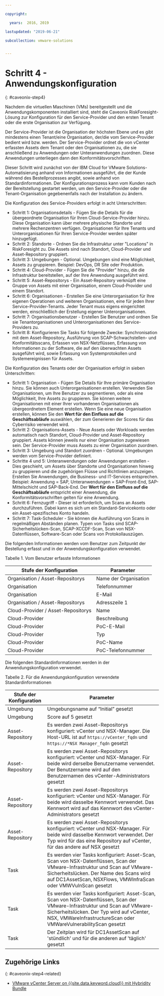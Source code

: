 ```yaml
---

copyright:

  years:  2016, 2019

lastupdated: "2019-06-21"

subcollection: vmware-solutions


---
```


# Schritt 4 - Anwendungskonfiguration
{: #caveonix-step4}

Nachdem die virtuellen Maschinen (VMs) bereitgestellt und die Anwendungskomponenten installiert sind, steht die Caveonix RiskForesight-Lösung zur Konfiguration für den Service-Provider und den ersten Tenant oder die erste Organisation zur Verfügung.

Der Service-Provider ist die Organisation der höchsten Ebene und es gibt mindestens einen Tenant/eine Organisation, der/die vom Service-Provider bedient wird bzw. werden. Der Service-Provider ordnet die von vCenter erfassten Assets dem Tenant oder den Organisationen zu, die sie anschließend zu Anwendungen oder Unteranwendungen zuordnen. Diese Anwendungen unterliegen dann den Konformitätsvorschriften.

Dieser Schritt wird zunächst von der IBM Cloud for VMware Solutions-Automatisierung anhand von Informationen ausgeführt, die der Kunde während des Bestellprozesses angibt, sowie anhand von Standardinformationen. Der Konfigurationsprozess kann vom Kunden nach der Bereitstellung gestartet werden, um den Service-Provider oder die Tenant-Organisation gegebenenfalls nach der Installation zu ändern.

Die Konfiguration des Service-Providers erfolgt in acht Unterschritten:
-	Schritt 1: Organisationsdetails - Fügen Sie die Details für die übergeordnete Organisation für Ihren Cloud-Service-Provider hinzu. Diese Organisation kann über mehrere physische Standorte und mehrere Rechenzentren verfügen. Organisationen für Ihre Tenants und Unterorganisationen für Ihren Service-Provider werden später hinzugefügt.
-	Schritt 2: Standorte - Ordnen Sie die Infrastruktur unter "Locations" in RiskForesight zu. Die Assets sind nach Standort, Cloud-Provider und Asset-Repository gruppiert.
-	Schritt 3: Umgebungen - Optional. Umgebungen sind eine Möglichkeit, Assets zu gruppieren. Beispiel: DevOps, DR Site oder Produktion.
-	Schritt 4: Cloud-Provider - Fügen Sie die "Provider" hinzu, die die Infrastruktur bereitstellen, auf der Ihre Anwendung ausgeführt wird.
-	Schritt 5: Asset-Repositorys - Ein Asset-Repository verknüpft eine Gruppe von Assets mit einer Organisation, einem Cloud-Provider und einem Standort.
-	Schritt 6: Organisationen - Erstellen Sie eine Unterorganisation für Ihre eigenen Operationen und weiteren Organisationen, eine für jeden Ihrer Service-Provider-Tenants. Jeder Tenant muss eigens eingerichtet werden, einschließlich der Erstellung eigener Unterorganisationen.
-	Schritt 7: Organisationsbenutzer - Erstellen Sie Benutzer und ordnen Sie sie Tenantorganisationen und Unterorganisationen des Service-Providers zu.
-	Schritt 8: Konfigurieren Sie Tasks für folgende Zwecke: Synchronisation mit dem Asset-Repository, Ausführung von SCAP-Schwachstellen- und Konformitätsscans, Erfassen von NSX-Netzflüssen, Erfassung von Informationen zu der Software, die auf den überwachten Assets ausgeführt wird, sowie Erfassung von Systemprotokollen und Systemereignissen für Assets.

Die Konfiguration des Tenants oder der Organisation erfolgt in sieben Unterschritten:

- Schritt 1: Organisation - Fügen Sie Details für Ihre primäre Organisation hinzu. Sie können auch Unterorganisationen erstellen. Verwenden Sie Organisationen, um Ihre Benutzer zu segmentieren, oder als eine Möglichkeit, Ihre Assets zu gruppieren. Sie können weitere Organisationen mit einer Ihrer vorhandenen Organisationen als übergeordnetem Element erstellen. Wenn Sie eine neue Organisation erstellen, können Sie den **Wert für den Einfluss auf die Geschäftsabläufe** auswählen, der zum Generieren der Scores für das Cyberrisiko verwendet wird.
- Schritt 2: Organisations-Assets - Neue Assets oder Workloads werden automatisch nach Standort, Cloud-Provider und Asset-Repository gruppiert. Assets können jeweils nur einer Organisation zugewiesen sein. Der Service-Provider muss Assets zu einer Organisation zuordnen.
- Schritt 3: Umgebung und Standort zuordnen - Optional. Umgebungen werden vom Service-Provider definiert.
- Schritte 4 und 5: Unteranwendungen oder Anwendungen erstellen - Dies geschieht, um Assets über Standorte und Organisationen hinweg zu gruppieren und die zugehörigen Flüsse und Richtlinien anzuzeigen. Erstellen Sie Anwendungen, die Business- und IT-Services entsprechen. Beispiel: Anwendung = SAP, Unteranwendungen = SAP-Front-End, SAP-Mittelschicht und SAP-Back-End. Der **Wert für den Einfluss auf die Geschäftsabläufe** entspricht einer Anwendung, die Konformitätsvorschriften gelten für eine Anwendung.
- Schritt 6: Fernzugriff - Dieser ist erforderlich, um Scans an Assets durchzuführen. Dabei kann es sich um ein Standard-Servicekonto oder ein Asset-spezifisches Konto handeln.
- Schritt 7: Task-Scheduler - Sie können die Ausführung von Scans in regelmäßigen Abständen planen. Typen von Tasks sind SCAP-Sicherheitslücken-Scan, SCAP-XCCDF-Scan, Scan von NSX-Datenflüssen, Software-Scan oder Scans von Protokollauszügen.

Die folgenden Informationen werden vom Benutzer zum Zeitpunkt der Bestellung erfasst und in der Anwendungskonfiguration verwendet.

Tabelle 1. Vom Benutzer erfasste Informationen

|Stufe der Konfiguration |Parameter |
|---|---|
|Organisation / Asset-Repositorys  |Name der Organisation |
|Organisation |Telefonnummer |
|Organisation |E-Mail |
|Organisation / Asset-Repositorys |Adresszeile 1 |
|Cloud-Provider / Asset-Repositorys |Name |
|Cloud-Provider |Beschreibung |
|Cloud-Provider |PoC-E-Mail |
|Cloud-Provider |Typ|
|Cloud-Provider |PoC-Name |
|Cloud-Provider |PoC-Telefonnummer |

Die folgenden Standardinformationen werden in der Anwendungskonfiguration verwendet.

Tabelle 2. Für die Anwendungskonfiguration verwendete Standardinformationen

|Stufe der Konfiguration |Parameter |
|---|---|
|Umgebung |Umgebungsname auf “Initial” gesetzt|
|Umgebung | Score auf 5 gesetzt|
|Asset-Repository | Es werden zwei Asset-Repositorys konfiguriert: vCenter und NSX-Manager. Die Host-URL ist auf `https://vCenter_fqdn` und `https://*NSX Manager_fqdn` gesetzt |
|Asset-Repository |Es werden zwei Asset-Repositorys konfiguriert: vCenter und NSX-Manager. Für beide wird derselbe Benutzername verwendet. Der Benutzername wird auf den Benutzernamen des vCenter-Administrators gesetzt|
|Asset-Repository |Es werden zwei Asset-Repositorys konfiguriert: vCenter und NSX-Manager. Für beide wird dasselbe Kennwort verwendet. Das Kennwort wird auf das Kennwort des vCenter-Administrators gesetzt
|Asset-Repository |Es werden zwei Asset-Repositorys konfiguriert: vCenter und NSX-Manager. Für beide wird dasselbe Kennwort verwendet. Der Typ wird für das eine Repository auf vCenter, für das andere auf NSX gesetzt
|Task |Es werden vier Tasks konfiguriert: Asset-Scan, Scan von NSX-Datenflüssen, Scan der VMware-Infrastruktur und Scan auf VMware-Sicherheitslücken. Der Name des Scans wird auf DC1AssetScan, NSXFlows, VMWInfraScan oder VMWVulnScan gesetzt |
|Task |Es werden vier Tasks konfiguriert: Asset-Scan, Scan von NSX-Datenflüssen, Scan der VMware-Infrastruktur und Scan auf VMware-Sicherheitslücken. Der Typ wird auf vCenter, NSX, VMWareInfrastructureScan oder VMWareVulnerabilityScan gesetzt |
|Task |Der Zeitplan wird für DC1AssetScan auf 'stündlich' und für die anderen auf 'täglich' gesetzt |

## Zugehörige Links
{: #caveonix-step4-related}

* [VMware vCenter Server on {{site.data.keyword.cloud}} mit Hybridity Bundle](/docs/services/vmwaresolutions/archiref/vcs?topic=vmware-solutions-vcs-hybridity-intro)

